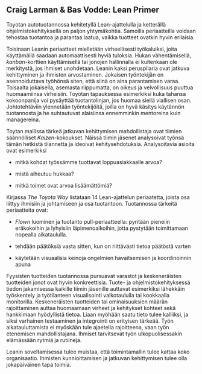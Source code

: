 
## Craig Larman & Bas Vodde: Lean Primer ##

Toyotan autotuotannossa kehitetyllä Lean-ajattelulla ja ketterällä ohjelmistokehityksellä on paljon yhtymäkohtia. Samoilla periaatteilla voidaan tehostaa tuotantoa ja parantaa laatua, vaikka tuotteet 
ovatkin hyvin erilaisia. 

Toisinaan Leanin periaatteet mielletään virheellisesti työkaluiksi, joita käyttämällä saadaan automaattisesti hyviä tuloksia. Hukan vähentämisellä, *kanban*-korttien käyttämisellä tai jonojen 
hallinnalla ei kuitenkaan ole merkitystä, jos ihmiset unohdetaan. Leanin kaksi peruspilaria ovat jatkuva kehittyminen ja ihmisten arvostaminen. Jokaisen työntekijän on asennoiduttava työhönsä siten,
että siinä on aina parantamisen varaa. Toisaalta jokaisella, asemasta riippumatta, on oikeus ja velvollisuus puuttua huomaamiinsa virheisiin. Toyotan tapauksessa esimerkiksi kuka tahansa 
kokoonpanija voi pysäyttää tuotantolinjan, jos huomaa siellä viallisen osan. Johtotehtäviin ylennetään työntekijöitä, joilla on hyvä käsitys käytännön tuotannosta ja he suhtautuvat alaisiinsa 
ennemminkin mentoreina kuin managereina.

Toytan mallissa tärkeä jatkuvan kehittymisen mahdollistaja ovat tiimien säännölliset *Kaizen*-kokoukset. Näissä tiimin jäsenet analysoivat työnsä tämän hetkistä tilannetta ja ideoivat
kehitysehdotuksia. Analysoitavia asioita ovat esimerkiksi 

- mitkä kohdat työssämme tuottavat loppuasiakkaalle arvoa?

- mistä aiheutuu hukkaa?

- mitkä toimet ovat arvoa lisäämättömiä?

Kirjassa *The Toyota Way* listataan 14 Lean-ajattelun periaatetta, joista osa liittyy ihmisiin ja johtamiseen ja osa tuotantoon. Tuotannossa tärkeitä periaatteita ovat:

- *Flown* luominen ja tuotanto pull-periaatteella: pyritään pieneiin eräkokoihin ja lyhyisiin läpimenoaikoihin, jotta pystytään toimittamaan nopealla aikataululla. 

- tehdään päätöksiä vasta sitten, kun on riittävästi tietoa päätöstä varten

- käytetään visuaalisia keinoja ongelmien havaitsemisen ja koordinoinnin apuna

Fyysisten tuotteiden tuotannossa pursuavat varastot ja keskeneräisten tuotteiden jonot ovat hyvin konkreettisia. Tuote- ja ohjelmistokehityksessä tiedon jakamisessa kaikille tiimin jäsenille
auttavat esimerkiksi lähekkäin työskentely ja työtilanteen visualisointi valkotaululla tai kookkaalla monitorilla. Keskeneräisten tuotteiden tai ominaisuuksien määrän rajoittaminen auttaa
huomaamaan virheet ja kehitykset kohteet sekä hankkimaan hyödyllistä tietoa. Liaan myöhään saatu tieto tulee kalliiksi, ja siksi varhainen testaaminen ja integrointi on erityisen tärkeää. Työn 
aikatauluttamista ei myöskään tule ajaetella rajoitteena, vaan työn etenemisen mahdollistajana. Ihmiset tarvitsevat työn ulkopuolisessakin elämässään rytmiä ja rutiineja.

Leanin soveltamisessa tulee muistaa, että toimintamallin tulee kattaa koko organisaatio. Ihmisten kunnioittamisen ja jatkuvan kehittymisen tulee olla jokapäiväinen tapa toimia.




